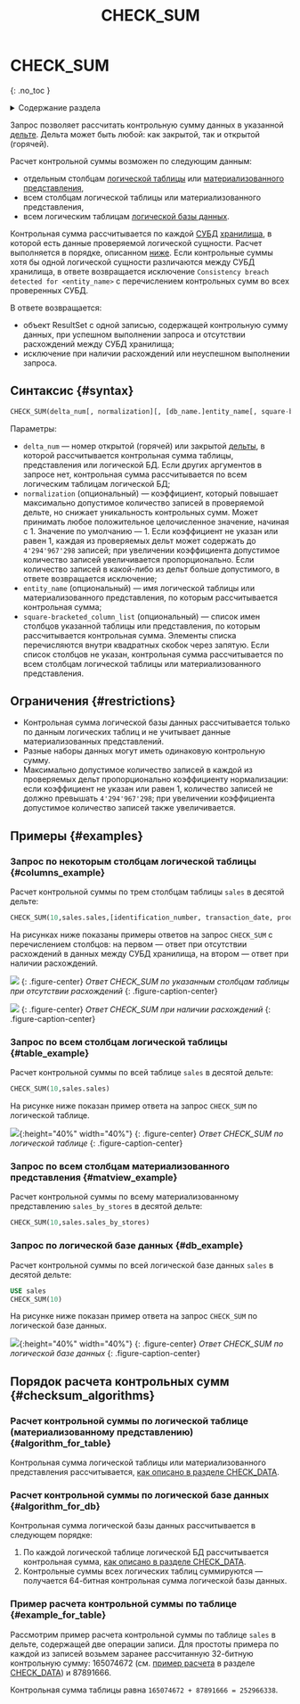 ﻿---
layout: default
title: CHECK_SUM
nav_order: 5
parent: Запросы SQL+
grand_parent: Справочная информация
has_children: false
has_toc: false
---

# CHECK_SUM
{: .no_toc }

<details markdown="block">
  <summary>
    Содержание раздела
  </summary>
  {: .text-delta }
1. TOC
{:toc}
</details>

Запрос позволяет рассчитать контрольную сумму данных в указанной [дельте](../../../overview/main_concepts/delta/delta.md).
Дельта может быть любой: как закрытой, так и открытой (горячей).

Расчет контрольной суммы возможен по следующим данным:
*   отдельным столбцам [логической таблицы](../../../overview/main_concepts/logical_table/logical_table.md) или 
    [материализованного представления](../../../overview/main_concepts/materialized_view/materialized_view.md),
*   всем столбцам логической таблицы или материализованного представления,
*   всем логическим таблицам [логической базы данных](../../../overview/main_concepts/logical_db/logical_db.md).

Контрольная сумма рассчитывается по каждой [СУБД](../../../introduction/supported_DBMS/supported_DBMS.md) 
[хранилища](../../../overview/main_concepts/data_storage/data_storage.md), 
в которой есть данные проверяемой логической сущности. Расчет выполняется в порядке, описанном 
[ниже](#checksum_algorithms). Если контрольные суммы хотя бы одной логической сущности 
различаются между СУБД хранилища, в ответе возвращается исключение `Consistency breach detected for <entity_name>` 
с перечислением контрольных сумм во всех проверенных СУБД.

В ответе возвращается:
*   объект ResultSet с одной записью, содержащей контрольную сумму данных, при успешном выполнении запроса 
    и отсутствии расхождений между СУБД хранилища;
*   исключение при наличии расхождений или неуспешном выполнении запроса.

## Синтаксис {#syntax}

```sql
CHECK_SUM(delta_num[, normalization][, [db_name.]entity_name[, square-bracketed_column_list]])
```

Параметры:
*   `delta_num` — номер открытой (горячей) или закрытой [дельты](../../../overview/main_concepts/delta/delta.md), 
    в которой рассчитывается контрольная сумма таблицы, представления или логической БД. Если других аргументов 
    в запросе нет, контрольная сумма рассчитывается по всем логическим таблицам логической БД;
*   `normalization` (опциональный) — коэффициент, который повышает максимально допустимое количество записей 
    в проверяемой дельте, но снижает уникальность контрольных сумм. Может принимать любое положительное целочисленное 
    значение, начиная с 1. Значение по умолчанию — 1. Если коэффициент не указан или равен 1, каждая из проверяемых 
    дельт может содержать до `4'294'967'298` записей; при увеличении коэффициента допустимое количество записей
    увеличивается пропорционально. Если количество записей в какой-либо из дельт больше допустимого, в ответе
    возвращается исключение;
*   `entity_name` (опциональный) — имя логической таблицы или материализованного представления, по которым 
    рассчитывается контрольная сумма;
*   `square-bracketed_column_list` (опциональный) — список имен столбцов указанной таблицы или представления, 
    по которым рассчитывается контрольная сумма. Элементы списка перечисляются внутри квадратных 
    скобок через запятую. Если список столбцов не указан, контрольная сумма рассчитывается по всем столбцам 
    логической таблицы или материализованного представления.
    
## Ограничения {#restrictions}

*   Контрольная сумма логической базы данных рассчитывается только по данным логических таблиц и не учитывает данные 
    материализованных представлений.
*   Разные наборы данных могут иметь одинаковую контрольную сумму.
*   Максимально допустимое количество записей в каждой из проверяемых дельт пропорционально коэффициенту нормализации:
    если коэффициент не указан или равен 1, количество записей не должно превышать `4'294'967'298`; при увеличении
    коэффициента допустимое количество записей также увеличивается.

## Примеры {#examples}

### Запрос по некоторым столбцам логической таблицы {#columns_example}

Расчет контрольной суммы по трем столбцам таблицы `sales` в десятой дельте:
```sql
CHECK_SUM(10,sales.sales,[identification_number, transaction_date, product_code])
```

На рисунках ниже показаны примеры ответов на запрос `CHECK_SUM` с перечислением столбцов: 
на первом — ответ при отсутствии расхождений в данных между СУБД хранилища, на втором — ответ при 
наличии расхождений.

![](check_sum_for_table_columns.png)
{: .figure-center}
*Ответ CHECK_SUM по указанным столбцам таблицы при отсутствии расхождений*
{: .figure-caption-center}

![](check_sum_with_inconsistency.png)
{: .figure-center}
*Ответ CHECK_SUM при наличии расхождений*
{: .figure-caption-center}

### Запрос по всем столбцам логической таблицы {#table_example}

Расчет контрольной суммы по всей таблице `sales` в десятой дельте:
```sql
CHECK_SUM(10,sales.sales)
```

На рисунке ниже показан пример ответа на запрос `CHECK_SUM` по логической таблице.

![](check_sum_for_table.png){:height="40%" width="40%"}
{: .figure-center}
*Ответ CHECK_SUM по логической таблице*
{: .figure-caption-center}

### Запрос по всем столбцам материализованного представления {#matview_example}

Расчет контрольной суммы по всему материализованному представлению `sales_by_stores` в десятой дельте:
```sql
CHECK_SUM(10,sales.sales_by_stores)
```

### Запрос по логической базе данных {#db_example}

Расчет контрольной суммы по всей логической базе данных `sales` в десятой дельте:
```sql
USE sales
CHECK_SUM(10)
```

На рисунке ниже показан пример ответа на запрос `CHECK_SUM` по логической базе данных.

![](check_sum_for_db.png){:height="40%" width="40%"}
{: .figure-center}
*Ответ CHECK_SUM по логической базе данных*
{: .figure-caption-center}

## Порядок расчета контрольных сумм {#checksum_algorithms}

### Расчет контрольной суммы по логической таблице (материализованному представлению) {#algorithm_for_table}

Контрольная сумма логической таблицы или материализованного представления рассчитывается, 
[как описано в разделе CHECK_DATA](../CHECK_DATA/CHECK_DATA.md#checksum).

### Расчет контрольной суммы по логической базе данных {#algorithm_for_db}

Контрольная сумма логической базы данных рассчитывается в следующем порядке:
1. По каждой логической таблице логической БД рассчитывается контрольная сумма, 
   [как описано в разделе CHECK_DATA](../CHECK_DATA/CHECK_DATA.md#checksum).
2. Контрольные суммы всех логических таблиц суммируются — получается 64-битная контрольная сумма 
   логической базы данных.

### Пример расчета контрольной суммы по таблице {#example_for_table}

Рассмотрим пример расчета контрольной суммы по таблице `sales` в дельте, содержащей две 
операции записи. Для простоты примера по каждой из записей возьмем заранее рассчитанную 32-битную контрольную 
сумму: 165074672 (см. [пример расчета](../CHECK_DATA/CHECK_DATA.md#checksum_example) 
в разделе [CHECK_DATA](../CHECK_DATA/CHECK_DATA.md)) и 87891666.

Контрольная сумма таблицы равна `165074672 + 87891666 = 252966338`.